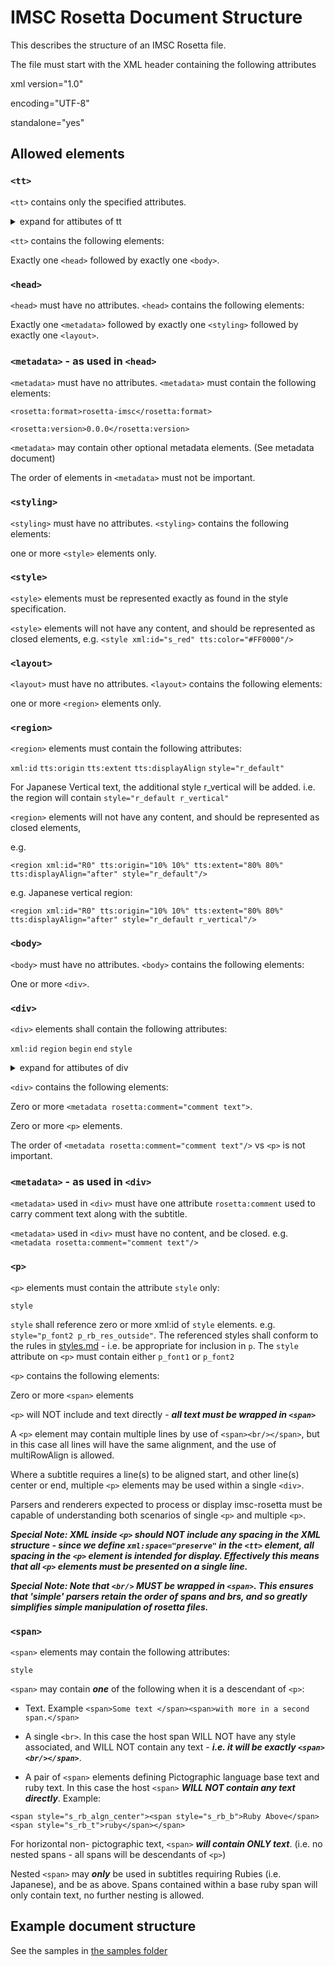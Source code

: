 # IMSC Rosetta Document Structure

This describes the structure of an IMSC Rosetta file.

The file must start with the XML header containing the following attributes

xml version="1.0"

encoding="UTF-8"

standalone="yes"

## Allowed elements

### `<tt>`

`<tt>` contains only the specified attributes. 

<details><summary>expand for attibutes of tt</summary>

#### namespacing conventions:

The `tt` element will contain the following explicit namespace definitions as attributes:

```
 xmlns="http://www.w3.org/ns/ttml"
 xmlns:ttm="http://www.w3.org/ns/ttml#metadata"
 xmlns:tts="http://www.w3.org/ns/ttml#styling"
 xmlns:ttp="http://www.w3.org/ns/ttml#parameter"
 xmlns:xml="http://www.w3.org/XML/1998/namespace"
 xmlns:ebutts="urn:ebu:tt:style"
 xmlns:itts="http://www.w3.org/ns/ttml/profile/imsc1#styling"
 xmlns:rosetta="https://github.com/imsc-rosetta/specification"
```

Namespace prefixes shall be as above.
 
Additional namespaces may be used, but may not be recognised by parsers.

#### required attributes:

```
ttp:timeBase="media"
ttp:cellResolution="30 15"
xml:space="preserve"
xml:lang="(see below)"
```

#### Note IMSC only allows for ttp:timeBase="media"

#### The Cell Resolution must be expliclity delcared (as the default for ttml) ttp:cellResolution="30 15"

#### xml:space="preserve" is required for correct text presentation

#### Frame Rate:

`ttp:framerate` and `ttp:frameRateMultiplier` must be set.  
 
Note that these values are not required to parse the file, but shall set indicative of the framerate of the media file used to prepare the subtitles.

For 25 FPS:
```
ttp:frameRate="25"
ttp:frameRateMultiplier="1 1"
```

For 29.97:
```
ttp:frameRate="30"
ttp:frameRateMultiplier="1000 1001"
```

For 23.976:
```
ttp:frameRate="24"
ttp:frameRateMultiplier="1000 1001"
```

other framerates are allowed.
 
#### The use of language codes is dependant on the broadcaster and could include bcp47, ISO-639 or propriatary codes.  The code shall be specified in `xml:lang` in `tt`
 
</details>

`<tt>` contains the following elements:

Exactly one `<head>` followed by exactly one `<body>`.

### `<head>`
`<head>` must have no attributes. `<head>` contains the following elements:

Exactly one `<metadata>` followed by exactly one `<styling>` followed by exactly one `<layout>`.

### `<metadata>` - as used in `<head>`
`<metadata>` must have no attributes. `<metadata>` must contain the following elements:

`<rosetta:format>rosetta-imsc</rosetta:format>`

`<rosetta:version>0.0.0</rosetta:version>`


`<metadata>` may contain other optional metadata elements.  (See metadata document)

The order of elements in `<metadata>` must not be important.

### `<styling>`
`<styling>` must have no attributes. `<styling>` contains the following elements:

one or more `<style>` elements only.

### `<style>`
`<style>` elements must be represented exactly as found in the style specification.

`<style>` elements will not have any content, and should be represented as closed elements, e.g. `<style xml:id="s_red" tts:color="#FF0000"/>`

### `<layout>`
`<layout>` must have no attributes. `<layout>` contains the following elements:

one or more `<region>` elements only.

### `<region>`
`<region>` elements must contain the following attributes:

`xml:id` `tts:origin` `tts:extent` `tts:displayAlign` `style="r_default"`

For Japanese Vertical text, the additional style r_vertical will be added.  i.e. the region will contain `style="r_default r_vertical"`

`<region>` elements will not have any content, and should be represented as closed elements, 

e.g. 

`<region xml:id="R0" tts:origin="10% 10%" tts:extent="80% 80%" tts:displayAlign="after" style="r_default"/>`

e.g. Japanese vertical region:

`<region xml:id="R0" tts:origin="10% 10%" tts:extent="80% 80%" tts:displayAlign="after" style="r_default r_vertical"/>`

### `<body>`
`<body>` must have no attributes. `<body>` contains the following elements:

One or more `<div>`.

### `<div>`
`<div>` elements shall contain the following attributes:

`xml:id` `region` `begin` `end` `style`

<details><summary>expand for attibutes of div</summary>
 
 `xml:id` shall be unique in the file.  e.g. `xml:id="SUB1"`
 
 `region` shall reference the xml:id of a `region` element.  e.g. `region="R1"`
 
 `style` shall reference one or more xml:id of `style` elements.  e.g. `style="d_default"`.  The referenced styles shall conform to the rules in [styles.md](styles.md) - i.e. be appropriate for inclusion in `div`, and `d_default` must be present
 
 `begin` shall be a time in HH:MM:SS.TTT where HH, MM, SS contain 2 digits, TTT contains three digits.  The time represented will be the real-time equivalent of the timecode of the time the subtitle should appear on the screen, relative to the timecode of the original media.

 `end` shall be a time in HH:MM:SS.TTT where HH, MM, SS contain 2 digits, TTT contains three digits.  The time represented will be the real-time equivalent of the timecode of the time the subtitle should dissapear from the screen (i.e. the subtitle will NOT be visible at this time), relative to the timecode of the original media.

</details>

`<div>` contains the following elements:

Zero or more `<metadata rosetta:comment="comment text">`.

Zero or more `<p>` elements.

The order of `<metadata rosetta:comment="comment text"/>` vs `<p>` is not important.

### `<metadata>` - as used in `<div>`
`<metadata>` used in `<div>` must have one attribute `rosetta:comment` used to carry comment text along with the subtitle.

`<metadata>` used in `<div>` must have no content, and be closed.  e.g. `<metadata rosetta:comment="comment text"/>`

### `<p>`
`<p>` elements must contain the attribute `style` only:

`style`

`style` shall reference zero or more xml:id of `style` elements.  e.g. `style="p_font2 p_rb_res_outside"`.  The referenced styles shall conform to the rules in [styles.md](styles.md) - i.e. be appropriate for inclusion in `p`. The `style` attribute on `<p>` must contain either `p_font1` or `p_font2`

`<p>` contains the following elements:

Zero or more `<span>` elements

`<p>` will NOT include and text directly - ***all text must be wrapped in `<span>`***

A `<p>` element may contain multiple lines by use of `<span><br/></span>`, but in this case all lines will have the same alignment, and the use of multiRowAlign is allowed.

Where a subtitle requires a line(s) to be aligned start, and other line(s) center or end, multiple `<p>` elements may be used within a single `<div>`.

Parsers and renderers expected to process or display imsc-rosetta must be capable of understanding both scenarios of single `<p>` and multiple `<p>`.

***Special Note: XML inside `<p>` should NOT include any spacing in the XML structure - since we define `xml:space="preserve"` in the `<tt>` element, all spacing in the `<p>` element is intended for display.  Effectively this means that all `<p>` elements must be presented on a single line.***

***Special Note: Note that `<br/>` MUST be wrapped in `<span>`.  This ensures that 'simple' parsers retain the order of spans and brs, and so greatly simplifies simple manipulation of rosetta files.***

### `<span>`
`<span>` elements may contain the following attributes:

`style`

`<span>` may contain ***one*** of the following when it is a descendant of `<p>`:

- Text.  Example `<span>Some text </span><span>with more in a second span.</span>`

- A single `<br>`.  In this case the host span WILL NOT have any style associated, and WILL NOT contain any text - ***i.e. it will be exactly `<span><br/></span>`***.

- A pair of `<span>` elements defining Pictographic language base text and ruby text.  In this case the host `<span>` ***WILL NOT contain any text directly***. Example:
```
<span style="s_rb_algn_center"><span style="s_rb_b">Ruby Above</span><span style="s_rb_t">ruby</span></span>
```


For horizontal non- pictographic text, `<span>` ***will contain ONLY text***. (i.e. no nested spans - all spans will be descendants of `<p>`)

Nested `<span>` may ***only*** be used in subtitles requiring Rubies (i.e. Japanese), and be as above.  Spans contained within a base ruby span will only contain text, no further nesting is allowed.

## Example document structure

See the samples in [the samples folder](../samples)

